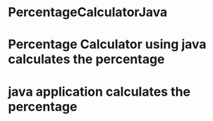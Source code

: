 # PercentageCalculatorJava
# Percentage Calculator using java  calculates the percentage
# java application calculates the percentage


